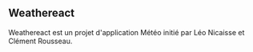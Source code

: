 ## Weathereact
Weathereact est un projet d'application Météo initié par Léo Nicaisse et Clément Rousseau.